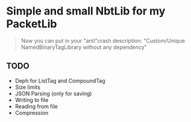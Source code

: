 # Simple and small NbtLib for my PacketLib
> Now you can put in your "anti"crash description: "Custom/Unique NamedBinaryTagLibrary without any dependency"

## TODO
- Deph for ListTag and CompoundTag
- Size limits
- JSON Parsing (only for saving)
- Writing to file
- Reading from file  
- Compression